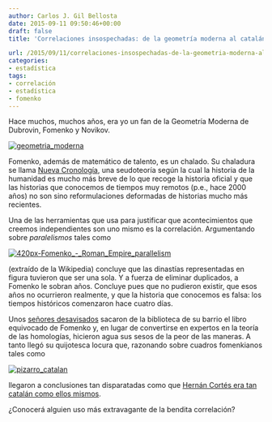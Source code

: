 ```yaml
---
author: Carlos J. Gil Bellosta
date: 2015-09-11 09:50:46+00:00
draft: false
title: 'Correlaciones insospechadas: de la geometría moderna al catalán Hernán Cortés'

url: /2015/09/11/correlaciones-insospechadas-de-la-geometria-moderna-al-catalan-hernan-cortes/
categories:
- estadística
tags:
- correlación
- estadística
- fomenko
---
```


Hace muchos, muchos años, era yo un fan de la Geometría Moderna de Dubrovin, Fomenko y Novikov.

[![geometria_moderna](/wp-uploads/2015/09/geometria_moderna.jpg)
](/wp-uploads/2015/09/geometria_moderna.jpg)

Fomenko, además de matemático de talento, es un chalado. Su chaladura se llama [Nueva Cronología](https://en.wikipedia.org/wiki/New_Chronology_(Fomenko)), una seudoteoría según la cual la historia de la humanidad es mucho más breve de lo que recoge la historia oficial y que las historias que conocemos de tiempos muy remotos (p.e., hace 2000 años) no son sino reformulaciones deformadas de historias mucho más recientes.

Una de las herramientas que usa para justificar que acontecimientos que creemos independientes son uno mismo es la correlación. Argumentando sobre _paralelismos_ tales como

[![420px-Fomenko_-_Roman_Empire_parallelism](/wp-uploads/2015/09/420px-Fomenko_-_Roman_Empire_parallelism.jpg)
](/wp-uploads/2015/09/420px-Fomenko_-_Roman_Empire_parallelism.jpg)

(extraído de la Wikipedia) concluye que las dinastías representadas en figura tuvieron que ser una sola. Y a fuerza de eliminar duplicados, a Fomenko le sobran años. Concluye pues que no pudieron existir, que esos años no ocurrieron realmente, y que la historia que conocemos es falsa: los tiempos históricos comenzaron hace cuatro días.

Unos [señores desavisados](http://www.inh.cat/) sacaron de la biblioteca de su barrio el libro equivocado de Fomenko y, en lugar de convertirse en expertos en la teoría de las homologías, hicieron agua sus sesos de la peor de las maneras. A tanto llegó su quijotesca locura que, razonando sobre cuadros fomenkianos tales como

[![pizarro_catalan](/wp-uploads/2015/09/pizarro_catalan.png)
](/wp-uploads/2015/09/pizarro_catalan.png)

llegaron a conclusiones tan disparatadas como que [Hernán Cortés era tan catalán como ellos mismos](http://www.inh.cat/articles/Hernan-Cortes:-%3Cem%3Ehidalgo%3C-em%3E-extremeny-o-descendent-de-sang-reial-catalana-).

¿Conocerá alguien uso más extravagante de la bendita correlación?


